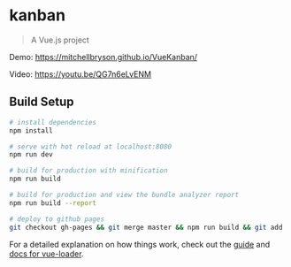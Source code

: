 # kanban

> A Vue.js project


Demo: https://mitchellbryson.github.io/VueKanban/

Video: https://youtu.be/QG7n6eLvENM


## Build Setup

``` bash
# install dependencies
npm install

# serve with hot reload at localhost:8080
npm run dev

# build for production with minification
npm run build

# build for production and view the bundle analyzer report
npm run build --report

# deploy to github pages
git checkout gh-pages && git merge master && npm run build && git add . && git commit -m "deploy" && git subtree push --prefix dist origin gh-pages
```

For a detailed explanation on how things work, check out the [guide](http://vuejs-templates.github.io/webpack/) and [docs for vue-loader](http://vuejs.github.io/vue-loader).

